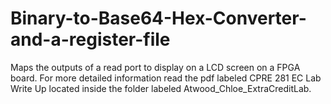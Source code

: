 # Binary-to-Base64-Hex-Converter-and-a-register-file
Maps the outputs of a read port to display on a LCD screen on a FPGA board. For more detailed information read the pdf labeled CPRE 281 EC Lab Write Up located inside the folder labeled Atwood_Chloe_ExtraCreditLab.
